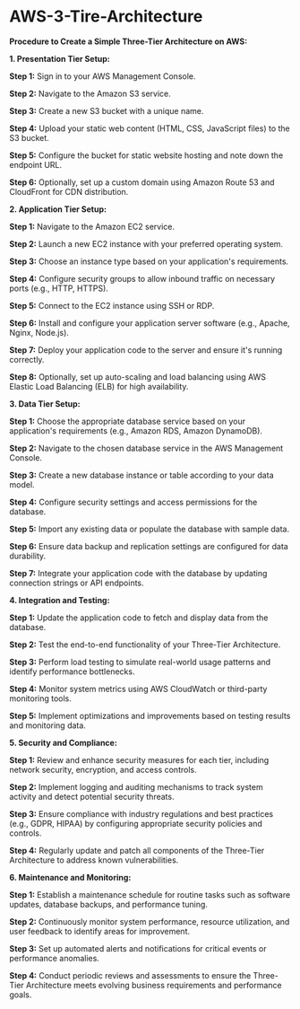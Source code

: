 # AWS-3-Tire-Architecture

**Procedure to Create a Simple Three-Tier Architecture on AWS:**

**1. Presentation Tier Setup:**

**Step 1:** Sign in to your AWS Management Console.

**Step 2:** Navigate to the Amazon S3 service.

**Step 3:** Create a new S3 bucket with a unique name.

**Step 4:** Upload your static web content (HTML, CSS, JavaScript files) to the S3 bucket.

**Step 5:** Configure the bucket for static website hosting and note down the endpoint URL.

**Step 6:** Optionally, set up a custom domain using Amazon Route 53 and CloudFront for CDN distribution.

**2. Application Tier Setup:**

**Step 1:** Navigate to the Amazon EC2 service.

**Step 2:** Launch a new EC2 instance with your preferred operating system.

**Step 3:** Choose an instance type based on your application's requirements.

**Step 4:** Configure security groups to allow inbound traffic on necessary ports (e.g., HTTP, HTTPS).

**Step 5:** Connect to the EC2 instance using SSH or RDP.

**Step 6:** Install and configure your application server software (e.g., Apache, Nginx, Node.js).

**Step 7:** Deploy your application code to the server and ensure it's running correctly.

**Step 8:** Optionally, set up auto-scaling and load balancing using AWS Elastic Load Balancing (ELB) for high availability.

**3. Data Tier Setup:**

**Step 1:** Choose the appropriate database service based on your application's requirements (e.g., Amazon RDS, Amazon DynamoDB).

**Step 2:** Navigate to the chosen database service in the AWS Management Console.

**Step 3:** Create a new database instance or table according to your data model.

**Step 4:** Configure security settings and access permissions for the database.

**Step 5:** Import any existing data or populate the database with sample data.

**Step 6:** Ensure data backup and replication settings are configured for data durability.

**Step 7:** Integrate your application code with the database by updating connection strings or API endpoints.

**4. Integration and Testing:**

**Step 1:** Update the application code to fetch and display data from the database.

**Step 2:** Test the end-to-end functionality of your Three-Tier Architecture.

**Step 3:** Perform load testing to simulate real-world usage patterns and identify performance bottlenecks.

**Step 4:** Monitor system metrics using AWS CloudWatch or third-party monitoring tools.

**Step 5:** Implement optimizations and improvements based on testing results and monitoring data.

**5. Security and Compliance:**

**Step 1:** Review and enhance security measures for each tier, including network security, encryption, and access controls.

**Step 2:** Implement logging and auditing mechanisms to track system activity and detect potential security threats.

**Step 3:** Ensure compliance with industry regulations and best practices (e.g., GDPR, HIPAA) by configuring appropriate security policies and controls.

**Step 4:** Regularly update and patch all components of the Three-Tier Architecture to address known vulnerabilities.

**6. Maintenance and Monitoring:**

**Step 1:** Establish a maintenance schedule for routine tasks such as software updates, database backups, and performance tuning.

**Step 2:** Continuously monitor system performance, resource utilization, and user feedback to identify areas for improvement.

**Step 3:** Set up automated alerts and notifications for critical events or performance anomalies.

**Step 4:** Conduct periodic reviews and assessments to ensure the Three-Tier Architecture meets evolving business requirements and performance goals.
